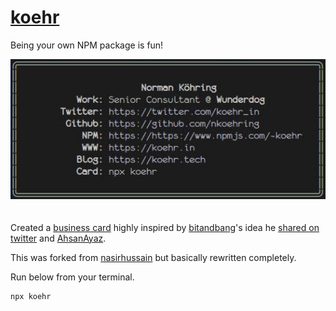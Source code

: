 # [koehr](https://www.npmjs.com/package/koehr)

Being your own NPM package is fun!

<center><img width="550" style="margin-bottom: 20px;" src="card.jpg" /></center>

Created a [business card](https://www.npmjs.com/package/koehr) highly inspired by [bitandbang](https://twitter.com/bitandbang)'s idea he [shared on twitter](https://twitter.com/bitandbang/status/1075473070368919552) and [AhsanAyaz](https://twitter.com/Ahsan_ayz).

This was forked from [nasirhussain](https://github.com/nasirhm/npm-nasirhussain) but basically rewritten completely.

Run below from your terminal.
```bash
npx koehr
```
